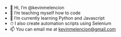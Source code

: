 - 👋 Hi, I’m @kevinmelencion
- 📕 I’m teaching myself how to code
- 🌱 I’m currently learning Python and Javascript
- ⏱ I also create automation scripts using Selenium
- 📫 You can email me at kevinmelencion@gmail.com

<!---
kevinmelencion/kevinmelencion is a ✨ special ✨ repository because its `README.md` (this file) appears on your GitHub profile.
You can click the Preview link to take a look at your changes.
--->
